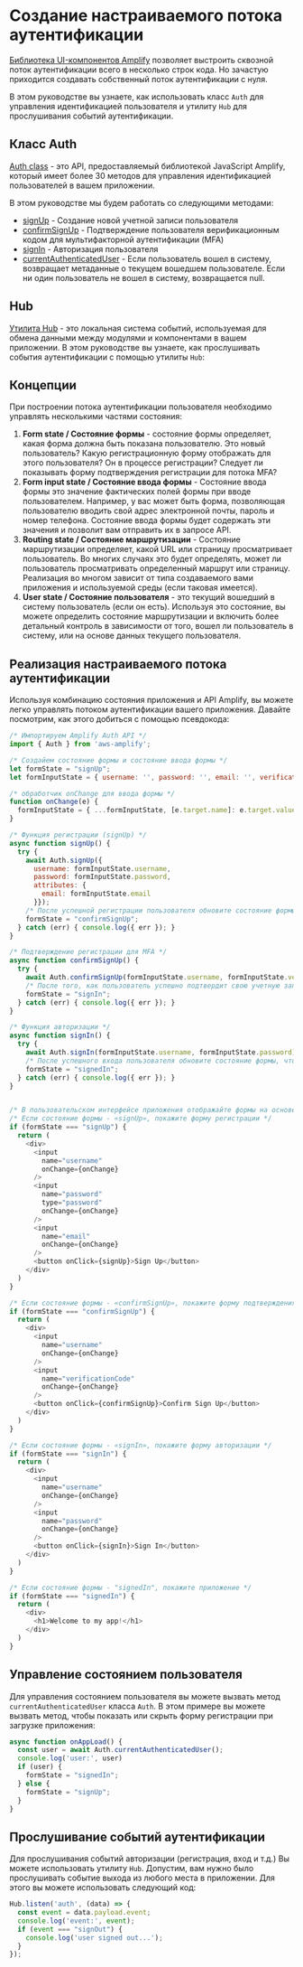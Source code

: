 # Создание настраиваемого потока аутентификации

[Библиотека UI-компонентов Amplify](~/ui/auth/authenticator.md) позволяет выстроить сквозной поток аутентификации всего в несколько строк кода. Но зачастую приходится создавать собственный поток аутентификации с нуля.

В этом руководстве вы узнаете, как использовать класс `Auth` для управления идентификацией пользователя и утилиту `Hub` для прослушивания событий аутентификации.

## Класс Auth

[Auth class](https://aws-amplify.github.io/amplify-js/api/classes/authclass.html) - это API, предоставляемый библиотекой JavaScript Amplify, который имеет более 30 методов для управления идентификацией пользователей в вашем приложении.

В этом руководстве мы будем работать со следующими методами:

- [signUp](https://aws-amplify.github.io/amplify-js/api/classes/authclass.html#signup) - Создание новой учетной записи пользователя
- [confirmSignUp](https://aws-amplify.github.io/amplify-js/api/classes/authclass.html#confirmsignup) - Подтверждение пользователя верификационным кодом для мультифакторной аутентификации (MFA)
- [signIn](https://aws-amplify.github.io/amplify-js/api/classes/authclass.html#signin) - Авторизация пользователя
- [currentAuthenticatedUser](https://aws-amplify.github.io/amplify-js/api/classes/authclass.html#currentauthenticateduser) - Если пользователь вошел в систему, возвращает метаданные о текущем вошедшем пользователе. Если ни один пользователь не вошел в систему, возвращается null.

## Hub

[Утилита Hub](~/lib/utilities/hub.md) - это локальная система событий, используемая для обмена данными между модулями и компонентами в вашем приложении. В этом руководстве вы узнаете, как прослушивать события аутентификации с помощью утилиты `Hub`:

## Концепции

При построении потока аутентификации пользователя необходимо управлять несколькими частями состояния:

1. __Form state / Состояние формы__ - состояние формы определяет, какая форма должна быть показана пользователю. Это новый пользователь? Какую регистрационную форму отображать для этого пользователя? Он в процессе регистрации? Следует ли показывать форму подтверждения регистрации для потока MFA?
2. __Form input state / Состояние ввода формы__ - Состояние ввода формы это значение фактических полей формы при вводе пользователем. Например, у вас может быть форма, позволяющая пользователю вводить свой адрес электронной почты, пароль и номер телефона. Состояние ввода формы будет содержать эти значения и позволит вам отправить их в запросе API.
3. __Routing state / Состояние маршрутизации__ - Состояние маршрутизации определяет, какой URL или страницу просматривает пользователь. Во многих случаях это будет определять, может ли пользователь просматривать определенный маршрут или страницу. Реализация во многом зависит от типа создаваемого вами приложения и используемой среды (если таковая имеется).
4. __User state / Состояние пользователя__ - это текущий вошедший в систему пользователь (если он есть). Используя это состояние, вы можете определить состояние маршрутизации и включить более детальный контроль в зависимости от того, вошел ли пользователь в систему, или на основе данных текущего пользователя.

<!-- This guide will cover strategies for handling __form state__, __form input state__, and __user state__ but will not be covering routing state as this is very dependent on the framework. -->

## Реализация настраиваемого потока аутентификации

Используя комбинацию состояния приложения и API Amplify, вы можете легко управлять потоком аутентификации вашего приложения. Давайте посмотрим, как этого добиться с помощью псевдокода:

```javascript
/* Импортируем Amplify Auth API */
import { Auth } from 'aws-amplify';

/* Создайем состояние формы и состояние ввода формы */
let formState = "signUp";
let formInputState = { username: '', password: '', email: '', verificationCode: '' };

/* обработчик onChange для ввода формы */
function onChange(e) {
  formInputState = { ...formInputState, [e.target.name]: e.target.value };
}

/* Функция регистрации (signUp) */
async function signUp() {
  try {
    await Auth.signUp({
      username: formInputState.username,
      password: formInputState.password,
      attributes: {
        email: formInputState.email
      }});
    /* После успешной регистрации пользователя обновите состояние формы, чтобы отобразить форму подтверждения регистрации для MFA. */
    formState = "confirmSignUp";
  } catch (err) { console.log({ err }); }
}

/* Подтверждение регистрации для MFA */
async function confirmSignUp() {
  try {
    await Auth.confirmSignUp(formInputState.username, formInputState.verificationCode);
    /* После того, как пользователь успешно подтвердит свою учетную запись, обновите состояние формы, чтобы отобразить форму авторизации.*/
    formState = "signIn";
  } catch (err) { console.log({ err }); }
}

/* Функция авторизации */
async function signIn() {
  try {
    await Auth.signIn(formInputState.username, formInputState.password);
    /* После успешного входа пользователя обновите состояние формы, чтобы отобразить состояние входа. */
    formState = "signedIn";
  } catch (err) { console.log({ err }); }
}


/* В пользовательском интерфейсе приложения отображайте формы на основе состояния формы */
/* Если состояние формы - «signUp», покажите форму регистрации */
if (formState === "signUp") {
  return (
    <div>
      <input
        name="username"
        onChange={onChange}
      />
      <input
        name="password"
        type="password"
        onChange={onChange}
      />
      <input
        name="email"
        onChange={onChange}
      />
      <button onClick={signUp}>Sign Up</button>
    </div>
  )
}

/* Если состояние формы - «confirmSignUp», покажите форму подтверждения */
if (formState === "confirmSignUp") {
  return (
    <div>
      <input
        name="username"
        onChange={onChange}
      />
      <input
        name="verificationCode"
        onChange={onChange}
      />
      <button onClick={confirmSignUp}>Confirm Sign Up</button>
    </div>
  )
}

/* Если состояние формы - «signIn», покажите форму авторизации */
if (formState === "signIn") {
  return (
    <div>
      <input
        name="username"
        onChange={onChange}
      />
      <input
        name="password"
        onChange={onChange}
      />
      <button onClick={signIn}>Sign In</button>
    </div>
  )
}

/* Если состояние формы - "signedIn", покажите приложение */
if (formState === "signedIn") {
  return (
    <div>
      <h1>Welcome to my app!</h1>
    </div>
  )
}
```

## Управление состоянием пользователя

Для управления состоянием пользователя вы можете вызвать метод `currentAuthenticatedUser` класса `Auth`. В этом примере вы можете вызвать метод, чтобы показать или скрыть форму регистрации при загрузке приложения:

```javascript
async function onAppLoad() {
  const user = await Auth.currentAuthenticatedUser();
  console.log('user:', user)
  if (user) {
    formState = "signedIn";
  } else {
    formState = "signUp";
  }
}
```

## Прослушивание событий аутентификации

Для прослушивания событий авторизации (регистрация, вход и т.д.) Вы можете использовать утилиту `Hub`. Допустим, вам нужно было прослушивать событие выхода из любого места в приложении. Для этого вы можете использовать следующий код:

```javascript
Hub.listen('auth', (data) => {
  const event = data.payload.event;
  console.log('event:', event);
  if (event === "signOut") {
    console.log('user signed out...');
  }
});
```


